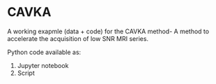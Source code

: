 # CAVKA
A working exapmle (data + code) for the CAVKA method- A method to accelerate the acquisition of low SNR MRI series.

Python code available as:
1) Jupyter notebook
2) Script

